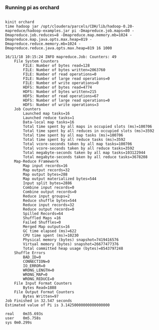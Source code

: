 ### Running pi as orchard
<pre><code>
kinit orchard
time hadoop jar /opt/cloudera/parcels/CDH/lib/hadoop-0.20-mapreduce/hadoop-examples.jar pi -Dmapreduce.job.maps=80 -Dmapreduce.job.reduces=8 -Dmapreduce.map.memory.mb=1024 -Dmapreduce.map.java.opts.max.heap=819 -Dmapreduce.reduce.memory.mb=1024 -Dmapreduce.reduce.java.opts.max.heap=819 16 1000

16/11/18 10:15:24 INFO mapreduce.Job: Counters: 49
	File System Counters
		FILE: Number of bytes read=128
		FILE: Number of bytes written=2063760
		FILE: Number of read operations=0
		FILE: Number of large read operations=0
		FILE: Number of write operations=0
		HDFS: Number of bytes read=4774
		HDFS: Number of bytes written=215
		HDFS: Number of read operations=67
		HDFS: Number of large read operations=0
		HDFS: Number of write operations=3
	Job Counters
		Launched map tasks=16
		Launched reduce tasks=1
		Data-local map tasks=16
		Total time spent by all maps in occupied slots (ms)=100706
		Total time spent by all reduces in occupied slots (ms)=3592
		Total time spent by all map tasks (ms)=100706
		Total time spent by all reduce tasks (ms)=3592
		Total vcore-seconds taken by all map tasks=100706
		Total vcore-seconds taken by all reduce tasks=3592
		Total megabyte-seconds taken by all map tasks=103122944
		Total megabyte-seconds taken by all reduce tasks=3678208
	Map-Reduce Framework
		Map input records=16
		Map output records=32
		Map output bytes=288
		Map output materialized bytes=544
		Input split bytes=2886
		Combine input records=0
		Combine output records=0
		Reduce input groups=2
		Reduce shuffle bytes=544
		Reduce input records=32
		Reduce output records=0
		Spilled Records=64
		Shuffled Maps =16
		Failed Shuffles=0
		Merged Map outputs=16
		GC time elapsed (ms)=622
		CPU time spent (ms)=10230
		Physical memory (bytes) snapshot=7419416576
		Virtual memory (bytes) snapshot=26677477376
		Total committed heap usage (bytes)=8543797248
	Shuffle Errors
		BAD_ID=0
		CONNECTION=0
		IO_ERROR=0
		WRONG_LENGTH=0
		WRONG_MAP=0
		WRONG_REDUCE=0
	File Input Format Counters
		Bytes Read=1888
	File Output Format Counters
		Bytes Written=97
Job Finished in 32.547 seconds
Estimated value of Pi is 3.14250000000000000000

real	0m35.693s
user	0m5.758s
sys	0m0.299s

</code></pre>
